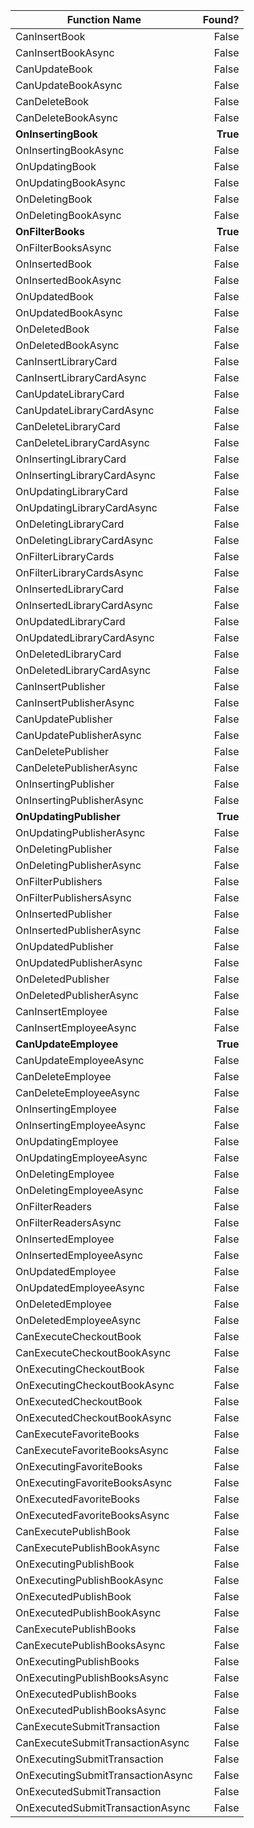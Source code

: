 Function Name                                      |     Found?
---------------------------------------------------|----------:
CanInsertBook                                      |      False
CanInsertBookAsync                                 |      False
CanUpdateBook                                      |      False
CanUpdateBookAsync                                 |      False
CanDeleteBook                                      |      False
CanDeleteBookAsync                                 |      False
**OnInsertingBook**                                |   **True**
OnInsertingBookAsync                               |      False
OnUpdatingBook                                     |      False
OnUpdatingBookAsync                                |      False
OnDeletingBook                                     |      False
OnDeletingBookAsync                                |      False
**OnFilterBooks**                                  |   **True**
OnFilterBooksAsync                                 |      False
OnInsertedBook                                     |      False
OnInsertedBookAsync                                |      False
OnUpdatedBook                                      |      False
OnUpdatedBookAsync                                 |      False
OnDeletedBook                                      |      False
OnDeletedBookAsync                                 |      False
CanInsertLibraryCard                               |      False
CanInsertLibraryCardAsync                          |      False
CanUpdateLibraryCard                               |      False
CanUpdateLibraryCardAsync                          |      False
CanDeleteLibraryCard                               |      False
CanDeleteLibraryCardAsync                          |      False
OnInsertingLibraryCard                             |      False
OnInsertingLibraryCardAsync                        |      False
OnUpdatingLibraryCard                              |      False
OnUpdatingLibraryCardAsync                         |      False
OnDeletingLibraryCard                              |      False
OnDeletingLibraryCardAsync                         |      False
OnFilterLibraryCards                               |      False
OnFilterLibraryCardsAsync                          |      False
OnInsertedLibraryCard                              |      False
OnInsertedLibraryCardAsync                         |      False
OnUpdatedLibraryCard                               |      False
OnUpdatedLibraryCardAsync                          |      False
OnDeletedLibraryCard                               |      False
OnDeletedLibraryCardAsync                          |      False
CanInsertPublisher                                 |      False
CanInsertPublisherAsync                            |      False
CanUpdatePublisher                                 |      False
CanUpdatePublisherAsync                            |      False
CanDeletePublisher                                 |      False
CanDeletePublisherAsync                            |      False
OnInsertingPublisher                               |      False
OnInsertingPublisherAsync                          |      False
**OnUpdatingPublisher**                            |   **True**
OnUpdatingPublisherAsync                           |      False
OnDeletingPublisher                                |      False
OnDeletingPublisherAsync                           |      False
OnFilterPublishers                                 |      False
OnFilterPublishersAsync                            |      False
OnInsertedPublisher                                |      False
OnInsertedPublisherAsync                           |      False
OnUpdatedPublisher                                 |      False
OnUpdatedPublisherAsync                            |      False
OnDeletedPublisher                                 |      False
OnDeletedPublisherAsync                            |      False
CanInsertEmployee                                  |      False
CanInsertEmployeeAsync                             |      False
**CanUpdateEmployee**                              |   **True**
CanUpdateEmployeeAsync                             |      False
CanDeleteEmployee                                  |      False
CanDeleteEmployeeAsync                             |      False
OnInsertingEmployee                                |      False
OnInsertingEmployeeAsync                           |      False
OnUpdatingEmployee                                 |      False
OnUpdatingEmployeeAsync                            |      False
OnDeletingEmployee                                 |      False
OnDeletingEmployeeAsync                            |      False
OnFilterReaders                                    |      False
OnFilterReadersAsync                               |      False
OnInsertedEmployee                                 |      False
OnInsertedEmployeeAsync                            |      False
OnUpdatedEmployee                                  |      False
OnUpdatedEmployeeAsync                             |      False
OnDeletedEmployee                                  |      False
OnDeletedEmployeeAsync                             |      False
CanExecuteCheckoutBook                             |      False
CanExecuteCheckoutBookAsync                        |      False
OnExecutingCheckoutBook                            |      False
OnExecutingCheckoutBookAsync                       |      False
OnExecutedCheckoutBook                             |      False
OnExecutedCheckoutBookAsync                        |      False
CanExecuteFavoriteBooks                            |      False
CanExecuteFavoriteBooksAsync                       |      False
OnExecutingFavoriteBooks                           |      False
OnExecutingFavoriteBooksAsync                      |      False
OnExecutedFavoriteBooks                            |      False
OnExecutedFavoriteBooksAsync                       |      False
CanExecutePublishBook                              |      False
CanExecutePublishBookAsync                         |      False
OnExecutingPublishBook                             |      False
OnExecutingPublishBookAsync                        |      False
OnExecutedPublishBook                              |      False
OnExecutedPublishBookAsync                         |      False
CanExecutePublishBooks                             |      False
CanExecutePublishBooksAsync                        |      False
OnExecutingPublishBooks                            |      False
OnExecutingPublishBooksAsync                       |      False
OnExecutedPublishBooks                             |      False
OnExecutedPublishBooksAsync                        |      False
CanExecuteSubmitTransaction                        |      False
CanExecuteSubmitTransactionAsync                   |      False
OnExecutingSubmitTransaction                       |      False
OnExecutingSubmitTransactionAsync                  |      False
OnExecutedSubmitTransaction                        |      False
OnExecutedSubmitTransactionAsync                   |      False
